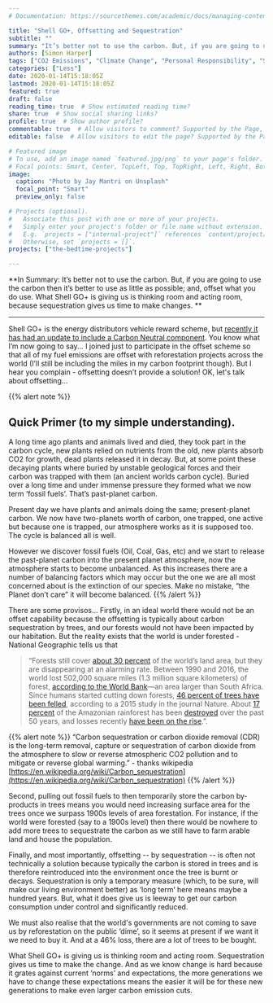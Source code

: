 ```yaml
---
# Documentation: https://sourcethemes.com/academic/docs/managing-content/

title: "Shell GO+, Offsetting and Sequestration"
subtitle: ""
summary: "It’s better not to use the carbon. But, if you are going to use the carbon then it’s better to use as little as possible; and, offset what you do use. What Shell GO+ is giving us is thinking room and acting room, because sequestration gives us time to make changes."
authors: [Simon Harper]
tags: ["CO2 Emissions", "Climate Change", "Personal Responsibility", "Shell", "Transport"]
categories: ["Less"]
date: 2020-01-14T15:18:05Z
lastmod: 2020-01-14T15:18:05Z
featured: true
draft: false
reading_time: true  # Show estimated reading time?
share: true  # Show social sharing links?
profile: true  # Show author profile?
commentable: true  # Allow visitors to comment? Supported by the Page, Post, and Docs content types.
editable: false  # Allow visitors to edit the page? Supported by the Page, Post, and Docs content types.

# Featured image
# To use, add an image named `featured.jpg/png` to your page's folder.
# Focal points: Smart, Center, TopLeft, Top, TopRight, Left, Right, BottomLeft, Bottom, BottomRight.
image:
  caption: "Photo by Jay Mantri on Unsplash"
  focal_point: "Smart"
  preview_only: false

# Projects (optional).
#   Associate this post with one or more of your projects.
#   Simply enter your project's folder or file name without extension.
#   E.g. `projects = ["internal-project"]` references `content/project/deep-learning/index.md`.
#   Otherwise, set `projects = []`.
projects: ["the-bedtime-projects"]

---
```


**In Summary: It’s better not to use the carbon. But, if you are going to use the carbon then it’s better to use as little as possible; and, offset what you do use. What Shell GO+ is giving us is thinking room and acting room, because sequestration gives us time to make changes. **

---

Shell GO+ is the energy distributors vehicle reward scheme, but [recently it has had an update to include a Carbon Neutral component](https://www.shell.co.uk/media/2019-media-releases/drivers-set-to-go-carbon-neutral-with-shell.html). You know what I’m now going to say...  I joined just to participate in the offset scheme so that all of my fuel emissions are offset with reforestation projects across the world (I’ll still be including the miles in my carbon footprint though). But I hear you complain - offsetting doesn’t provide a solution! OK, let's talk about offsetting... 

{{% alert note %}}
## Quick Primer (to my simple understanding).

A long time ago plants and animals lived and died, they took part in the carbon cycle, new plants relied on nutrients from the old, new plants absorb CO2 for growth, dead plants released it in decay. But, at some point these decaying plants where buried by unstable geological forces and their carbon was trapped with them (an ancient worlds carbon cycle). Buried over a long time and under immense pressure they formed  what we now term ‘fossil fuels’. That’s past-planet carbon.

Present day we have plants and animals doing the same; present-planet carbon. We now have two-planets worth of carbon, one trapped, one active but because one is trapped, our atmosphere works as it is supposed too. The cycle is balanced all is well.

However we discover fossil fuels (Oil, Coal, Gas, etc) and we start to release the past-planet carbon into the present planet atmosphere, now the atmosphere starts to become unbalanced. As this increases there are a number of balancing factors which may occur but the one we are all most concerned about is the extinction of our species. Make no mistake, “the Planet don’t care” it will become balanced.
{{% /alert %}}

There are some provisos… Firstly, in an ideal world there would not be an offset capability because the offsetting is typically about carbon sequestration by trees, and our forests would not have been impacted by our habitation. But the reality exists that the world is under forested - National Geographic tells us that 

> “Forests still cover [about 30 percent](https://data.worldbank.org/indicator/AG.LND.FRST.ZS) of the world’s land area, but they are disappearing at an alarming rate. Between 1990 and 2016, the world lost 502,000 square miles (1.3 million square kilometers) of forest, [according to the World Bank](https://blogs.worldbank.org/opendata/five-forest-figures-international-day-forests)—an area larger than South Africa. Since humans started cutting down forests, [46 percent of trees have been felled](https://www.nature.com/articles/nature14967), according to a 2015 study in the journal Nature. About [17 percent](https://www.worldwildlife.org/threats/deforestation) of the Amazonian rainforest has been [destroyed](https://www.nationalgeographic.com/environment/2018/12/amazon-rain-forest-conservation-chico-mendes-anniversary-jair-bolsanaro/) over the past 50 years, and losses recently [have been on the rise](https://news.nationalgeographic.com/2018/06/tropical-deforestation-forest-loss-2017/).”. 

{{% alert note %}}
“Carbon sequestration or carbon dioxide removal (CDR) is the long-term removal, capture or sequestration of carbon dioxide from the atmosphere to slow or reverse atmospheric CO2 pollution and to mitigate or reverse global warming.” - thanks wikipedia [https://en.wikipedia.org/wiki/Carbon_sequestration](https://en.wikipedia.org/wiki/Carbon_sequestration)
{{% /alert %}}

Second, pulling out fossil fuels to then temporarily store the carbon by-products in trees means you would need increasing surface area for the trees once we surpass 1900s levels of area forestation. For instance, if the world were forested (say to a 1900s level) then there would be nowhere to add more trees to sequestrate the carbon as we still have to farm arable land and house the population.

Finally, and most importantly, offsetting -- by sequestration -- is often not technically a solution because typically the carbon is stored in trees and is therefore reintroduced into the environment once the tree is burnt or decays. Sequestration is only a temporary measure (which, to be sure, will make our living environment better) as ‘long term’ here means maybe a hundred years. But, what it does give us is leeway to get our carbon consumption under control and significantly reduced.

We must also realise that  the world's governments are not coming to save us by reforestation on the public ‘dime’, so it seems at present if we want it we need to buy it. And at a 46% loss, there are a lot of trees to be bought.

What Shell GO+ is giving us is thinking room and acting room. Sequestration gives us time to make the change. And as we know change is hard because it grates against current ‘norms’ and expectations, the more generations we have to change these expectations means the easier it will be for these new generations to make even larger carbon emission cuts.